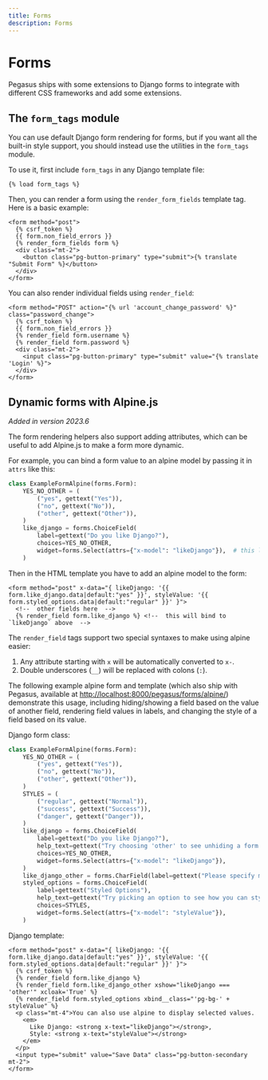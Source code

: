 ```yaml
---
title: Forms
description: Forms
---
```


# Forms

Pegasus ships with some extensions to Django forms to integrate with different CSS frameworks
and add some extensions.

## The `form_tags` module

You can use default Django form rendering for forms, but if you want all the built-in style support,
you should instead use the utilities in the `form_tags` module.

To use it, first include `form_tags` in any Django template file:  

```
{% load form_tags %}
```

Then, you can render a form using the `render_form_fields` template tag.
Here is a basic example:

```django
<form method="post">
  {% csrf_token %}
  {{ form.non_field_errors }}
  {% render_form_fields form %}
  <div class="mt-2">
    <button class="pg-button-primary" type="submit">{% translate "Submit Form" %}</button>
  </div>
</form>
```

You can also render individual fields using `render_field`:

```django
<form method="POST" action="{% url 'account_change_password' %}" class="password_change">
  {% csrf_token %}
  {{ form.non_field_errors }}
  {% render_field form.username %}
  {% render_field form.password %}
  <div class="mt-2">
    <input class="pg-button-primary" type="submit" value="{% translate 'Login' %}">
  </div>
</form>
```

## Dynamic forms with Alpine.js

*Added in version 2023.6*

The form rendering helpers also support adding attributes, which can be useful to add Alpine.js to make
a form more dynamic.

For example, you can bind a form value to an alpine model by passing it in `attrs` like this:

```python
class ExampleFormAlpine(forms.Form):
    YES_NO_OTHER = (
        ("yes", gettext("Yes")),
        ("no", gettext("No")),
        ("other", gettext("Other")),
    )
    like_django = forms.ChoiceField(
        label=gettext("Do you like Django?"),
        choices=YES_NO_OTHER,
        widget=forms.Select(attrs={"x-model": "likeDjango"}),  # this line will bind the value to an alpine model
    )
```

Then in the HTML template you have to add an alpine model to the form:

```django
<form method="post" x-data="{ likeDjango: '{{ form.like_django.data|default:"yes" }}', styleValue: '{{ form.styled_options.data|default:"regular" }}' }">
  <!--  other fields here  -->
  {% render_field form.like_django %} <!--  this will bind to `likeDjango` above  -->
```

The `render_field` tags support two special syntaxes to make using alpine easier:

1. Any attribute starting with `x` will be automatically converted to `x-`.
2. Double underscores (`__`) will be replaced with colons (`:`).

The following example alpine form and template (which also ship with Pegasus, available at
[http://localhost:8000/pegasus/forms/alpine/](http://localhost:8000/pegasus/forms/alpine/)) demonstrate this usage,
including hiding/showing a field based on the value of another field, rendering field values in labels,
and changing the style of a field based on its value.

Django form class:

```python
class ExampleFormAlpine(forms.Form):
    YES_NO_OTHER = (
        ("yes", gettext("Yes")),
        ("no", gettext("No")),
        ("other", gettext("Other")),
    )
    STYLES = (
        ("regular", gettext("Normal")),
        ("success", gettext("Success")),
        ("danger", gettext("Danger")),
    )
    like_django = forms.ChoiceField(
        label=gettext("Do you like Django?"),
        help_text=gettext("Try choosing 'other' to see unhiding a form field based on a value."),
        choices=YES_NO_OTHER,
        widget=forms.Select(attrs={"x-model": "likeDjango"}),
    )
    like_django_other = forms.CharField(label=gettext("Please specify more details about your answer."))
    styled_options = forms.ChoiceField(
        label=gettext("Styled Options"),
        help_text=gettext("Try picking an option to see how you can style a component based on its value."),
        choices=STYLES,
        widget=forms.Select(attrs={"x-model": "styleValue"}),
    )
```

Django template:

```django
<form method="post" x-data="{ likeDjango: '{{ form.like_django.data|default:"yes" }}', styleValue: '{{ form.styled_options.data|default:"regular" }}' }">
  {% csrf_token %}
  {% render_field form.like_django %}
  {% render_field form.like_django_other xshow="likeDjango === 'other'" xcloak='True' %}
  {% render_field form.styled_options xbind__class="'pg-bg-' + styleValue" %}
  <p class="mt-4">You can also use alpine to display selected values.
    <em>
      Like Django: <strong x-text="likeDjango"></strong>,
      Style: <strong x-text="styleValue"></strong>
    </em>
  </p>
  <input type="submit" value="Save Data" class="pg-button-secondary mt-2">
</form>
```
